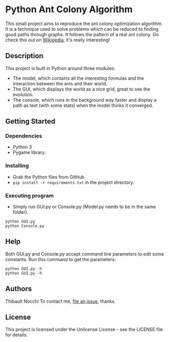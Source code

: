 # Python Ant Colony Algorithm

This small project aims to reproduce the ant colony optimization algorithm. It is a technique used to solve problems which can be reduced to finding good paths through graphs.
It follows the pattern of a real ant colony. Go check this out on [Wikipedia](https://en.wikipedia.org/wiki/Ant_colony_optimization_algorithms), it's really interesting!

## Description

This project is built in Python around three modules:

- The model, which contains all the interesting formulas and the interaction between the ants and their world.
- The GUI, which displays the world as a nice grid, great to see the evolution.
- The console, which runs in the background way faster and display a path as text (with some stats) when the model thinks it converged.

## Getting Started

### Dependencies

- Python 3
- Pygame library.

### Installing

- Grab the Python files from GitHub
- `pip install -r requirements.txt` in the project directory.

### Executing program

- Simply run GUI.py or Console.py (Model.py needs to be in the same folder).

```
python GUI.py
python Console.py
```

## Help

Both GUI.py and Console.py accept command line parameters to edit some constants.
Run this command to get the parameters:

```
python GUI.py -h
python GUI.py -h
```

## Authors

Thibault Nocchi
To contact me, [file an issue](https://github.com/ThibaultNocchi/Python-Ant-Colony-Algorithm/issues), thanks.

## License

This project is licensed under the Unlicense License - see the LICENSE file for details.
